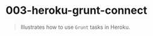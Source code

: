003-heroku-grunt-connect
========================
> Illustrates how to use `Grunt` tasks in Heroku.
